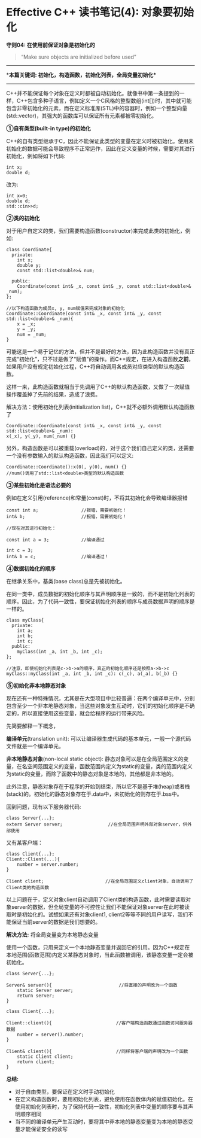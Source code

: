 # Effective C++ 读书笔记(4): 对象要初始化

**守则04: 在使用前保证对象是初始化的**

> “Make sure objects are initialized before used”

------

***本篇关键词: 初始化，构造函数，初始化列表，全局变量初始化\***

------

C++并不能保证每个对象在定义时都被自动初始化。就像书中第一条提到的一样，C++包含多种子语言，例如定义一个C风格的整型数组(int[])时，其中就可能包含非零初始化的元素，而在定义标准库(STL)中的容器时，例如一个整型向量(std::vector<int>)，其强大的函数库可以保证所有元素都被零初始化。

**①自有类型(built-in type)的初始化**

C++的自有类型继承于C，因此不能保证此类型的变量在定义时被初始化。使用未初始化的数据可能会导致程序不正常运作，因此在定义变量的时候，需要对其进行初始化，例如将如下代码:

```text
int x;
double d;
```

改为:

```text
int x=0;
double d;
std::cin>>d;
```

**②类的初始化**

对于用户自定义的类，我们需要构造函数(constructor)来完成此类的初始化，例如:

```text
class Coordinate{
  private:
    int x;
    double y;
    const std::list<double>& num;

  public:
    Coordinate(const int& _x, const int& _y, const std::list<double>& _num);
};

//以下构造函数为成员x, y, num赋值来完成对象的初始化
Coordinate::Coordinate(const int& _x, const int& _y, const std::list<double>& _num){
    x = _x;
    y = _y;
    num = _num;
}
```

可能这是一个易于记忆的方法，但并不是最好的方法，因为此构造函数并没有真正完成“初始化”，只不过是做了“赋值”的操作。而C++规定，在进入构造函数**之前**，如果用户没有规定初始化过程，C++将自动调用各成员对应类型的默认构造函数。

这样一来，此构造函数就相当于先调用了C++的默认构造函数，又做了一次赋值操作覆盖掉了先前的结果，造成了浪费。

解决方法：使用初始化列表(initialization list)，C++就不必额外调用默认构造函数了

```text
Coordinate::Coordinate(const int& _x, const int& _y, const std::list<double>& _num):
x(_x), y(_y), num(_num) {}
```

另外，构造函数是可以被重载(overload)的，对于这个我们自己定义的类，还需要一个没有参数输入的默认构造函数，因此我们可以定义:

```text
Coordinate::Coordinate():x(0), y(0), num() {}
//num()调用了std::list<double>类型的默认构造函数
```

**③某些初始化是语法必要的**

例如在定义引用(reference)和常量(const)时，不将其初始化会导致编译器报错

```text
const int a;                //报错，需要初始化！
int& b;                     //报错，需要初始化！

//现在对其进行初始化：

const int a = 3;            //编译通过

int c = 3;
int& b = c;                 //编译通过！
```

**④数据初始化的顺序**

在继承关系中，基类(base class)总是先被初始化。

在同一类中，成员数据的初始化顺序与其声明顺序是一致的，而不是初始化列表的顺序。因此，为了代码一致性，要保证初始化列表的顺序与成员数据声明的顺序是一样的。

```text
class myClass{
  private:
    int a;
    int b;
    int c;
  public:
    myClass(int _a, int _b, int _c);
};

//注意，即使初始化列表是c->b->a的顺序，真正的初始化顺序还是按照a->b->c
myClass::myClass(int _a, int _b, int _c): c(_c), a(_a), b(_b) {}
```

**⑤初始化非本地静态对象**

现在还有一种特殊情况，尤其是在大型项目中比较普遍：在两个编译单元中，分别包含至少一个非本地静态对象，当这些对象发生互动时，它们的初始化顺序是不确定的，所以直接使用这些变量，就会给程序的运行带来风险。

先简要解释一下概念，

**编译单元**(translation unit): 可以让编译器生成代码的基本单元，一般一个源代码文件就是一个编译单元。

**非本地静态对象**(non-local static object): 静态对象可以是在全局范围定义的变量，在名空间范围定义的变量，函数范围内定义为static的变量，类的范围内定义为static的变量，而除了函数中的静态对象是本地的，其他都是非本地的。

此外注意，静态对象存在于程序的开始到结束，所以它不是基于堆(heap)或者栈(stack)的。初始化的静态对象存在于.data中，未初始化的则存在于.bss中。

回到问题，现有以下服务器代码:

```text
class Server{...};     
extern Server server;                 //在全局范围声明外部对象server，供外部使用
```

又有某客户端：

```text
class Client{...};
Client::Client(...){
    number = server.number;
}

Client client;                       //在全局范围定义client对象，自动调用了Client类的构造函数
```

以上问题在于，定义对象client自动调用了Client类的构造函数，此时需要读取对象server的数据，但全局变量的不可控性让我们不能保证对象server在此时被读取时是初始化的。试想如果还有对象client1, client2等等不同的用户读写，我们不能保证当前server的数据是我们想要的。

**解决方法:** 将全局变量变为本地静态变量

使用一个函数，只用来定义一个本地静态变量并返回它的引用。因为C++规定在本地范围(函数范围)内定义某静态对象时，当此函数被调用，该静态变量一定会被初始化。

```text
class Server{...};

Server& server(){                         //将直接的声明改为一个函数
    static Server server;
    return server;
}
```



```text
class Client{...};

Client::client(){                        //客户端构造函数通过函数访问服务器数据
    number = server().number;
}

Client& client(){                        //同样将客户端的声明改为一个函数
    static Client client;
    return client;
}
```

**总结:**

- 对于自由类型，要保证在定义时手动初始化
- 在定义构造函数时，要用初始化列表，避免使用在函数体内的赋值初始化。在使用初始化列表时，为了保持代码一致性，初始化列表中变量的顺序要与其声明顺序相同
- 当不同的编译单元产生互动时，要将其中非本地的静态变量变为本地的静态变量才能保证安全的读写
